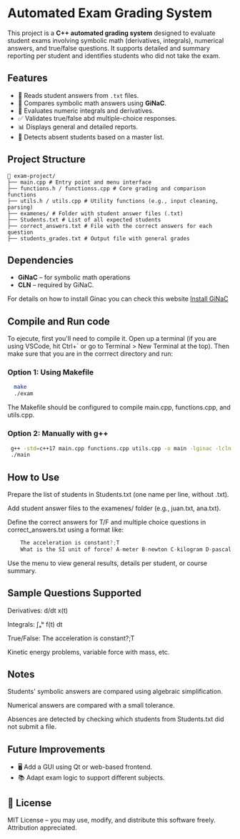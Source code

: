 # Automated Exam Grading System

This project is a **C++ automated grading system** designed to evaluate student exams involving symbolic math (derivatives, integrals), numerical answers, and true/false questions. It supports detailed and summary reporting per student and identifies students who did not take the exam.

## Features

- 📄 Reads student answers from `.txt` files.
- 🧮 Compares symbolic math answers using **GiNaC**.
- 📐 Evaluates numeric integrals and derivatives.
- ✅ Validates true/false abd multiple-choice responses.
- 📊 Displays general and detailed reports.
- 🚫 Detects absent students based on a master list.

## Project Structure

```plaintext
📁 exam-project/
├── main.cpp # Entry point and menu interface
├── functions.h / functionss.cpp # Core grading and comparison functions
├── utils.h / utils.cpp # Utility functions (e.g., input cleaning, parsing)
├── examenes/ # Folder with student answer files (.txt)
├── Students.txt # List of all expected students
├── correct_answers.txt # File with the correct answers for each question
├── students_grades.txt # Output file with general grades
```

## Dependencies

- **GiNaC** – for symbolic math operations
- **CLN** – required by GiNaC.

For details on how to install Ginac you can check this website [Install GiNaC](https://www.ginac.de/ginac.git/?p=ginac.git;a=blob_plain;f=INSTALL)

## Compile and Run code

To ejecute, first you'll need to compile it. Open up a terminal (if you are using VSCode, hit Ctrl+` or go to Terminal > New Terminal at the top). Then make sure that you are in the corrrect directory and run:

### Option 1: Using Makefile

```bash
  make
  ./exam
```
The Makefile should be configured to compile main.cpp, functions.cpp, and utils.cpp.

### Option 2:  Manually with g++
 ```bash
  g++ -std=c++17 main.cpp functions.cpp utils.cpp -o main -lginac -lcln
  ./main

```

## How to Use
Prepare the list of students in Students.txt (one name per line, without .txt).

Add student answer files to the examenes/ folder (e.g., juan.txt, ana.txt).

Define the correct answers for T/F and multiple choice questions in correct_answers.txt using a format like:

``` cpp
    The acceleration is constant?;T
    What is the SI unit of force? A-meter B-newton C-kilogram D-pascal;B
```

Use the menu to view general results, details per student, or course summary.



## Sample Questions Supported

Derivatives: d/dt x(t)

Integrals: ∫ₐᵇ f(t) dt

True/False: The acceleration is constant?;T

Kinetic energy problems, variable force with mass, etc.

## Notes
Students' symbolic answers are compared using algebraic simplification.

Numerical answers are compared with a small tolerance.

Absences are detected by checking which students from Students.txt did not submit a file.

## Future Improvements

- 🖥️ Add a GUI using Qt or web-based frontend.
- 📚 Adapt exam logic to support different subjects.

## 📄 License

MIT License – you may use, modify, and distribute this software freely. Attribution appreciated.


